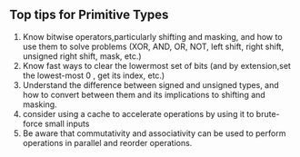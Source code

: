 ## Top tips for Primitive Types

1. Know bitwise operators,particularly shifting and masking, and how to use them to solve problems (XOR, AND, OR, NOT, left shift, right shift, unsigned right shift, mask, etc.)
2. Know fast ways to clear the lowermost set of bits (and by extension,set the lowest-most 0 , get its index, etc.)
3. Understand the difference between signed and unsigned types, and how to convert between them and its implications to shifting and masking.
4. consider using a cache to accelerate operations by using it to brute-force small inputs
5. Be aware that commutativity and associativity can be used to perform operations in parallel and reorder operations.